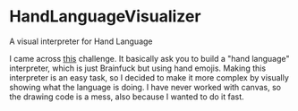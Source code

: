# HandLanguageVisualizer
A visual interpreter for Hand Language

I came across [this](https://github.com/jesus-seijas-sp/hand-challenge) challenge. It basically ask you to build a "hand language" interpreter, which is just Brainfuck but using hand emojis.
Making this interpreter is an easy task, so I decided to make it more complex by visually showing what the language is doing. I have never worked with canvas, so the drawing code is a mess, also because I wanted to do it fast.

